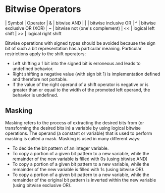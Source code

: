 # Bitwise Operators

| Symbol | Operator
| & | bitwise AND
| | | bitwise inclusive OR
| ^ | bitwise exclusive OR (XOR)
| ~ | bitwise not (one's complement)
| << | logical left shift
| >> | logical right shift


Bitwise operations with signed types should be avoided because the sign bit of such a bit representation has a particular meaning. 
Particular restrictions apply to the shift operators:
- Left shifting a 1 bit into the signed bit is erroneous and leads to undefined behavior.
- Right shifting a negative value (with sign bit 1) is implementation defined and therefore not portable.
- If the value of the right operand of a shift operator is negative or is greater than or equal to the width of the promoted left operand, the behavior is undefined.

## Masking

Masking refers to the process of extracting the desired bits from (or transforming the desired bits in) a variable by using logical bitwise operations. The operand (a constant or variable) that is used to perform masking is called a mask.
Masking is used in many different ways:
- To decide the bit pattern of an integer variable.
- To copy a portion of a given bit pattern to a new variable, while the remainder of the new variable is filled with 0s (using bitwise AND)
- To copy a portion of a given bit pattern to a new variable, while the remainder of the new variable is filled with 1s (using bitwise OR).
- To copy a portion of a given bit pattern to a new variable, while the remainder of the original bit pattern is inverted within the new variable (using bitwise exclusive OR).
